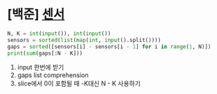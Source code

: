 # [백준] [센서](https://www.acmicpc.net/problem/2212)

```py
N, K = int(input()), int(input())
sensors = sorted(list(map(int, input().split())))
gaps = sorted([sensors[i] - sensors[i - 1] for i in range(1, N)])
print(sum(gaps[:N - K]))
```

1. input 한번에 받기
2. gaps list comprehension
3. slice에서 0이 포함될 때 -K대신 N - K 사용하기
